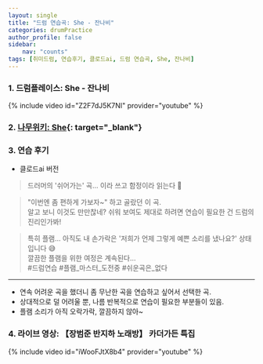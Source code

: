 ```yaml
---
layout: single
title: "드럼 연습곡: She - 잔나비"
categories: drumPractice
author_profile: false
sidebar:
    nav: "counts"
tags: [취미드럼, 연습후기, 클로드ai, 드럼 연습곡, She, 잔나비]
---
```


### 1. 드럼플레이스: She - 잔나비

{% include video id="Z2F7dJ5K7NI" provider="youtube" %}

### 2. [나무위키: She](https://namu.wiki/w/She%20(Hidden%20Track%20No.V%201%EC%9B%94%20%EC%84%A0%EC%A0%95%EA%B3%A1)){: target="_blank"}

 
   
### 3. 연습 후기
* 클로드ai 버전
>드러머의 '쉬어가는' 곡... 이라 쓰고 함정이라 읽는다 📝

>"이번엔 좀 편하게 가보자~" 하고 골랐던 이 곡.   
>알고 보니 이것도 만만찮네? 쉬워 보여도 제대로 하려면 연습이 필요한 건 드럼의 진리인가봐!

>특히 플램... 아직도 내 손가락은 '저희가 언제 그렇게 예쁜 소리를 냈나요?' 상태입니다 😅   
>깔끔한 플램을 위한 여정은 계속된다...   
>#드럼연습 #플램_마스터_도전중 #쉬운곡은_없다
---

* 연속 어려운 곡을 했더니 좀 무난한 곡을 연습하고 싶어서 선택한 곡.
* 상대적으로 덜 어려울 뿐, 나름 반복적으로 연습이 필요한 부분들이 있음.
* 플램 소리가 아직 오락가락, 깔끔하지 않아~

### 4. 라이브 영상: 【장범준 반지하 노래방】 카더가든 특집
{% include video id="iWooFJtX8b4" provider="youtube" %}